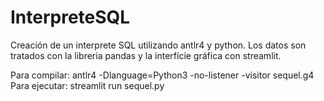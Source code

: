 # InterpreteSQL
Creación de un interprete SQL utilizando antlr4 y python. Los datos son tratados con la libreria pandas y la interfície gráfica con streamlit.

Para compilar: antlr4 -Dlanguage=Python3 -no-listener -visitor sequel.g4 
Para ejecutar: streamlit run sequel.py
